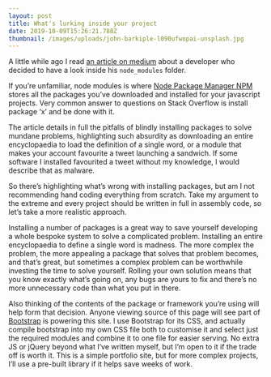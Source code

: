 ```yaml
---
layout: post
title: What's lurking inside your project
date: 2019-10-09T15:26:21.788Z
thumbnail: /images/uploads/john-barkiple-l090ufwopai-unsplash.jpg
---
```

A little while ago I read [an article on medium](https://medium.com/s/silicon-satire/i-peeked-into-my-node-modules-directory-and-you-wont-believe-what-happened-next-b89f63d21558) about a developer who decided to have a look inside his `node_modules` folder. 

If you’re unfamiliar, node modules is where [Node Package Manager NPM](https://npmjs.com) stores all the packages you’ve downloaded and installed for your javascript projects. Very common answer to questions on Stack Overflow is install package ‘x’ and be done with it. 

The article details in full the pitfalls of blindly installing packages to solve mundane problems, highlighting such absurdity as downloading an entire encyclopaedia to load the definition of a single word, or a module that makes your account favourite a tweet launching a sandwich. If some software I installed favourited a tweet without my knowledge, I would describe that as malware.

So there’s highlighting what’s wrong with installing packages, but am I not recommending hand coding everything from scratch. Take my argument to the extreme and every project should be written in full in assembly code, so let’s take a more realistic approach. 

Installing a number of packages is a great way to save yourself developing a whole bespoke system to solve a complicated problem. Installing an entire encyclopaedia to define a single word is madness. The more complex the problem, the more appealing a package that solves that problem becomes, and that’s great, but sometimes a complex problem can be worthwhile investing the time to solve yourself. Rolling your own solution means that you know exactly what’s going on, any bugs are yours to fix and there’s no more unnecessary code than what you put in there. 

Also thinking of the contents of the package or framework you’re using will help form that decision. Anyone viewing source of this page will see part of [Bootstrap](https://getbootstrap.com) is powering this site. I use Bootstrap for its CSS, and actually compile bootstrap into my own CSS file both to customise it and  select just the required modules and combine it to one file for easier serving. No extra JS or jQuery beyond what I’ve written myself, but I’m open to it if the trade off is worth it. This is a simple portfolio site, but for more complex projects, I’ll use a pre-built library if it helps save weeks of work. 
